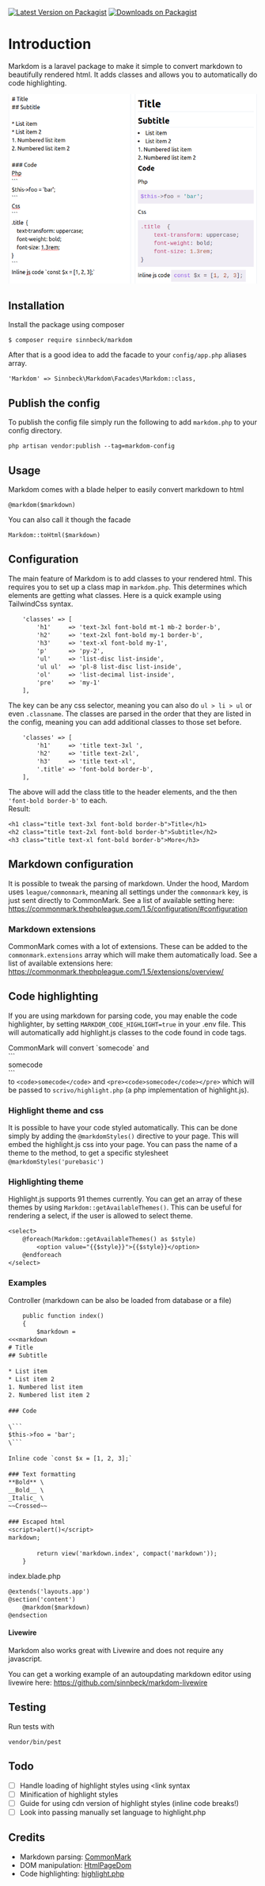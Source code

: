 
[![Latest Version on Packagist](https://img.shields.io/packagist/v/sinnbeck/markdom.svg?style=flat)](https://packagist.org/packages/sinnbeck/markdom)
[![Downloads on Packagist](https://img.shields.io/packagist/dt/sinnbeck/markdom.svg?style=flat)](https://packagist.org/packages/sinnbeck/markdom)


# Introduction

Markdom is a laravel package to make it simple to convert markdown to beautifully rendered html. It adds classes and allows you to automatically do code highlighting.

![Preview](preview.png)

## Installation
Install the package using composer
```
$ composer require sinnbeck/markdom
```

After that is a good idea to add the facade to your `config/app.php` aliases array.
```
'Markdom' => Sinnbeck\Markdom\Facades\Markdom::class,
```

## Publish the config
To publish the config file simply run the following to add `markdom.php` to your config directory.
```
php artisan vendor:publish --tag=markdom-config
```

## Usage
Markdom comes with a blade helper to easily convert markdown to html
```
@markdom($markdown)
```
You can also call it though the facade
```
Markdom::toHtml($markdown)
```

## Configuration
The main feature of Markdom is to add classes to your rendered html. This requires you to set up a class map in `markdom.php`. This determines which elements are getting what classes.
Here is a quick example using TailwindCss syntax.
```
    'classes' => [
        'h1'     => 'text-3xl font-bold mt-1 mb-2 border-b',
        'h2'     => 'text-2xl font-bold my-1 border-b',
        'h3'     => 'text-xl font-bold my-1',
        'p'      => 'py-2',
        'ul'     => 'list-disc list-inside',
        'ul ul'  => 'pl-8 list-disc list-inside',
        'ol'     => 'list-decimal list-inside',
        'pre'    => 'my-1'
    ],
```
The key can be any css selector, meaning you can also do `ul > li > ul` or even `.classname`. The classes are parsed in the order that they are listed in the config, meaning you can add additional classes to those set before.

```
    'classes' => [
        'h1'     => 'title text-3xl ',
        'h2'     => 'title text-2xl',
        'h3'     => 'title text-xl',
        '.title' => 'font-bold border-b',
    ],
```
The above will add the class title to the header elements, and the then `'font-bold border-b'` to each. \
Result:
```
<h1 class="title text-3xl font-bold border-b">Title</h1>
<h2 class="title text-2xl font-bold border-b">Subtitle</h2>
<h3 class="title text-xl font-bold border-b">More</h3>
```

## Markdown configuration
It is possible to tweak the parsing of markdown. Under the hood, Mardom uses `league/commonmark`, meaning all settings under the `commonmark` key, is just sent directly to CommonMark.
See a list of available setting here: https://commonmark.thephpleague.com/1.5/configuration/#configuration

### Markdown extensions
CommonMark comes with a lot of extensions. These can be added to the `commonmark.extensions` array which will make them automatically load.
See a list of available extensions here: https://commonmark.thephpleague.com/1.5/extensions/overview/

## Code highlighting
If you are using markdown for parsing code, you may enable the code highlighter, by setting `MARKDOM_CODE_HIGHLIGHT=true` in your .env file. This will automatically add highlight.js classes to the code found in code tags.
 
 CommonMark will convert \`somecode\` and \
 \`\`\` \
 somecode \
 \`\`\` \
 to `<code>somecode</code>` and `<pre><code>somecode</code></pre>` which will be passed to `scrivo/highlight.php` (a php implementation of highlight.js).
 
### Highlight theme and css
 It is possible to have your code styled automatically. This can be done simply by adding the `@markdomStyles()` directive to your page. This will embed the highlight.js css into your page. You can pass the name of a theme to the method, to get a specific stylesheet `@markdomStyles('purebasic')`
 
### Highlighting theme
 Highlight.js supports 91 themes currently. You can get an array of these themes by using `Markdom::getAvailableThemes()`. This can be useful for rendering a select, if the user is allowed to select theme.
```
<select>
    @foreach(Markdom::getAvailableThemes() as $style)
        <option value="{{$style}}">{{$style}}</option>
    @endforeach
</select> 
```

### Examples
Controller (markdown can be also be loaded from database or a file)
```
    public function index()
    {
        $markdown = 
<<<markdown
# Title
## Subtitle

* List item
* List item 2
1. Numbered list item
2. Numbered list item 2

### Code

\```
$this->foo = 'bar';
\```

Inline code `const $x = [1, 2, 3];`

### Text formatting
**Bold** \
__Bold__ \
_Italic_ \
~~Crossed~~

### Escaped html
<script>alert()</script>
markdown;

        return view('markdown.index', compact('markdown'));
    }
```
index.blade.php
```
@extends('layouts.app')
@section('content')
    @markdom($markdown)
@endsection
```
#### Livewire
Markdom also works great with Livewire and does not require any javascript.

You can get a working example of an autoupdating markdown editor using livewire here: https://github.com/sinnbeck/markdom-livewire

## Testing
Run tests with
```
vendor/bin/pest
```

## Todo

- [ ] Handle loading of highlight styles using <link syntax
- [ ] Minification of highlight styles
- [ ] Guide for using cdn version of highlight styles (inline code breaks!)
- [ ] Look into passing manually set language to highlight.php

## Credits
* Markdown parsing: [CommonMark](https://github.com/thephpleague/commonmark)
* DOM manipulation: [HtmlPageDom](https://github.com/wasinger/htmlpagedom)
* Code highlighting: [highlight.php](https://github.com/scrivo/highlight.php) 
 
